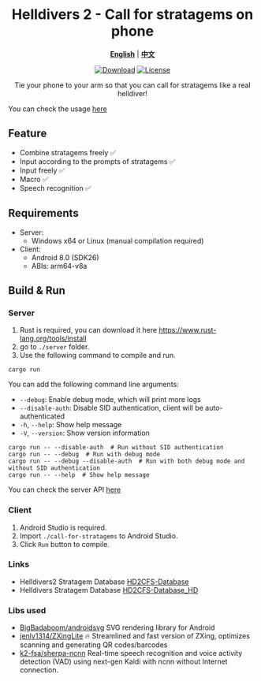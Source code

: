 <div align="center">
  
# Helldivers 2 - Call for stratagems on phone

[**English**](./README.md) | [**中文**](./README_zh_CN.md)

[![Download](https://img.shields.io/github/v/release/WisteFinch/Helldivers2CallForStratagemsOnPhone)](https://github.com/WisteFinch/Helldivers2CallForStratagemsOnPhone/releases/latest)
[![License](https://img.shields.io/github/license/WisteFinch/Helldivers2CallForStratagemsOnPhone)](https://github.com/WisteFinch/Helldivers2CallForStratagemsOnPhone/blob/main/LICENSE)

Tie your phone to your arm so that you can call for stratagems like a real helldiver!

</div>

You can check the usage [here](./usage.md)

## Feature

- Combine stratagems freely ✅
- Input according to the prompts of stratagems ✅
- Input freely ✅
- Macro ✅
- Speech recognition ✅

## Requirements

- Server: 
  - Windows x64 or Linux (manual compilation required)
- Client: 
  - Android 8.0 (SDK26)
  - ABIs: arm64-v8a

## Build & Run

### Server

1. Rust is required, you can download it here <https://www.rust-lang.org/tools/install>
2. go to `./server` folder.
3. Use the following command to compile and run.

``` shell
cargo run
```

You can add the following command line arguments:
- `--debug`: Enable debug mode, which will print more logs
- `--disable-auth`: Disable SID authentication, client will be auto-authenticated
- `-h`, `--help`: Show help message
- `-V`, `--version`: Show version information

``` shell
cargo run -- --disable-auth  # Run without SID authentication
cargo run -- --debug  # Run with debug mode
cargo run -- --debug --disable-auth  # Run with both debug mode and without SID authentication
cargo run -- --help  # Show help message
```

You can check the server API [here](./server_api_6.md)

### Client

1. Android Studio is required.
2. Import `./call-for-stratagems` to Android Studio.
3. Click `Run` button to compile.

### Links

- Helldivers2 Stratagem Database [HD2CFS-Database](https://github.com/WisteFinch/HD2CFS-Database)
- Helldivers Stratagem Database [HD2CFS-Database_HD](https://github.com/WisteFinch/HD2CFS-Database_HD)

### Libs used

- [BigBadaboom/androidsvg](https://github.com/BigBadaboom/androidsvg) SVG rendering library for Android
- [jenly1314/ZXingLite](https://github.com/jenly1314/ZXingLite) 🔥 Streamlined and fast version of ZXing, optimizes scanning and generating QR codes/barcodes
- [k2-fsa/sherpa-ncnn](https://github.com/k2-fsa/sherpa-ncnn) Real-time speech recognition and voice activity detection (VAD) using next-gen Kaldi with ncnn without Internet connection.
